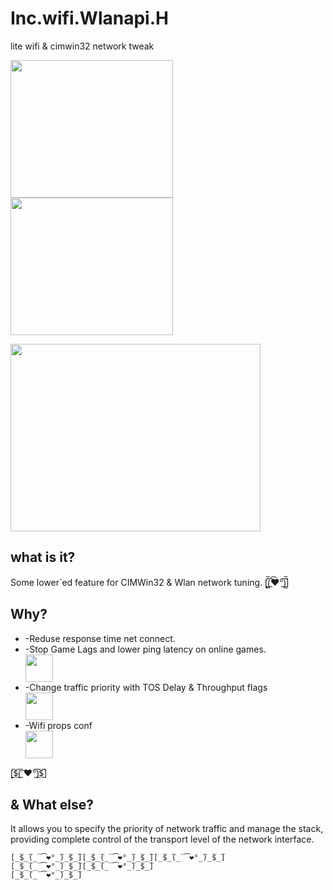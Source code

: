 # Inc.wifi.Wlanapi.H
lite wifi &amp; cimwin32 network tweak


<img src="https://d1w7fb2mkkr3kw.cloudfront.net/assets/images/book/lrg/9780/0713/9780071380416.jpg" width="260" height="220"> <img src="https://images-na.ssl-images-amazon.com/images/I/51NZfJdGy2L._SX325_BO1,204,203,200_.jpg" width="260" height="220">


<a href="http://pesap.com">
<img src="https://i.ibb.co/p0kXCmV/nettweak.gif" width="400" height="300">
</a>

## what is it?

Some lower`ed feature for CIMWin32 & Wlan network tuning.
[̲̅$̲̅(̲̅ ͡❤°̲̅)̲̅$̲̅]

## Why?
<ul>
<li>-Reduse response time net connect.</li>
<li>-Stop Game Lags and lower ping latency on online games.</li><img src="https://i.ibb.co/X20Yp7g/12311.jpg" width="44" height="44">
<li>-Change traffic priority with TOS Delay & Throughput flags</li><img src="https://i.ibb.co/HqmMKqq/tos.png" width="44" height="44">
<li>-Wifi props conf</li><img src="https://i.ibb.co/2KRxGmM/222234.png" width="44" height="44">
</ul>
[̲̅$̲̅(̲̅ ͡❤°̲̅)̲̅$̲̅]

## & What else?
It allows you to specify the priority of network traffic and manage the stack, providing complete control of the transport level of the network interface.
```
[̲̅$̲̅(̲̅ ͡❤°̲̅)̲̅$̲̅][̲̅$̲̅(̲̅ ͡❤°̲̅)̲̅$̲̅][̲̅$̲̅(̲̅ ͡❤°̲̅)̲̅$̲̅]
[̲̅$̲̅(̲̅ ͡❤°̲̅)̲̅$̲̅][̲̅$̲̅(̲̅ ͡❤°̲̅)̲̅$̲̅]
[̲̅$̲̅(̲̅ ͡❤°̲̅)̲̅$̲̅]
```
